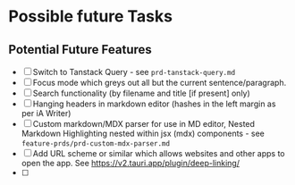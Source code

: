 # Possible future Tasks

## Potential Future Features

- [ ] Switch to Tanstack Query - see `prd-tanstack-query.md`
- [ ] Focus mode which greys out all but the current sentence/paragraph.
- [ ] Search functionality (by filename and title [if present] only)
- [ ] Hanging headers in markdown editor (hashes in the left margin as per iA Writer)
- [ ] Custom markdown/MDX parser for use in MD editor, Nested Markdown Highlighting nested within jsx (mdx) components - see `feature-prds/prd-custom-mdx-parser.md`
- [ ] Add URL scheme or similar which allows websites and other apps to open the app. See https://v2.tauri.app/plugin/deep-linking/
- [ ]
